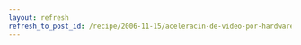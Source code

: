 ```yaml
---
layout: refresh
refresh_to_post_id: /recipe/2006-11-15/aceleracin-de-video-por-hardware-en-powerpc
---
```


